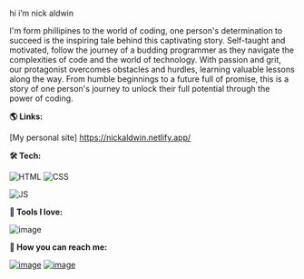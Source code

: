 hi i’m nick aldwin 

I'm form phillipines  to the world of coding, one person's determination to succeed is the inspiring tale behind this captivating story. Self-taught and motivated, follow the journey of a budding programmer as they navigate the complexities of code and the world of technology. With passion and grit, our protagonist overcomes obstacles and hurdles, learning valuable lessons along the way. From humble beginnings to a future full of promise, this is a story of one person's journey to unlock their full potential through the power of coding.


**🌎 Links:**

[My personal site] https://nickaldwin.netlify.app/

**🛠 Tech:**

![HTML](https://img.shields.io/badge/HTML5-8d90e2?style=for-the-badge&logo=html5&logoColor=f3c6f2)
![CSS](https://img.shields.io/badge/CSS3-bd98e0?style=for-the-badge&logo=css3&logoColor=dfe2fb)

![JS](https://img.shields.io/badge/JavaScript-bd98e0?style=for-the-badge&logo=javascript&logoColor=dfe2fb)

**🧰 Tools I love:**

![image](https://img.shields.io/badge/Visual_Sudio_Code-8d90e2?style=for-the-badge&logo=visual%20studio%20code&logoColor=f3c6f2)

**💌 How you can reach me:**

[![image](https://img.shields.io/badge/Twitter-bd98e0?style=for-the-badge&logo=twitter&logoColor=dfe2fb)](https://twitter.com/nicklemoncito)
[![image](https://img.shields.io/badge/LinkedIn-8d90e2?style=for-the-badge&logo=linkedin&logoColor=f3c6f2)](https://www.linkedin.com/in/bitlynicklemoncito/)

<!--
**nickaldwin/nickaldwin** is a ✨ _special_ ✨ repository because its `README.md` (this file) appears on your GitHub profile.

Here are some ideas to get you started:

- 🔭 I’m currently working on ...
- 🌱 I’m currently learning ...
- 👯 I’m looking to collaborate on ...
- 🤔 I’m looking for help with ...
- 💬 Ask me about ...
- 📫 How to reach me: ...
- 😄 Pronouns: ...
- ⚡ Fun fact: ...
-->
